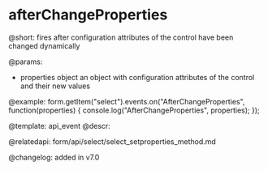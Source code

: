 afterChangeProperties
=============

@short: fires after configuration attributes of the control have been changed dynamically


@params:
- properties     object      an object with configuration attributes of the control and their new values

@example:
form.getItem("select").events.on("AfterChangeProperties", function(properties) {
    console.log("AfterChangeProperties", properties);
});


@template: api_event
@descr:

@relatedapi: form/api/select/select_setproperties_method.md

@changelog: added in v7.0

